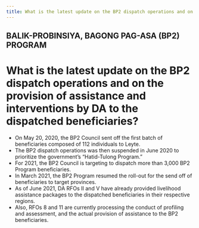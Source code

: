 ```yaml
---
title: What is the latest update on the BP2 dispatch operations and on the provision of assistance and interventions by DA to the dispatched beneficiaries
---
```


## BALIK-PROBINSIYA, BAGONG PAG-ASA (BP2) PROGRAM

# What is the latest update on the BP2 dispatch operations and on the provision of assistance and interventions by DA to the dispatched beneficiaries?


 - On May 20, 2020, the BP2 Council sent off the first batch of beneficiaries composed of 112 individuals to Leyte.  
 - The BP2 dispatch operations was then suspended in June 2020 to prioritize the government’s “Hatid-Tulong Program.”
 - For 2021, the BP2 Council is targeting to dispatch more than 3,000 BP2 Program beneficiaries.
 - In March 2021, the BP2 Program resumed the roll-out for the send off of beneficiaries to target provinces.
 - As of June 2021, DA RFOs II and V have already provided livelihood assistance packages to the dispatched beneficiaries in their respective regions. 
 - Also, RFOs 8 and 11 are currently processing the conduct of profiling and assessment, and the actual provision of assistance to the BP2 beneficiaries.
